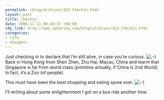 ```yaml
--- 
permalink: /blog/archives/423-Checkin.html
layout: post
title: Checkin'
date: 2006-11-21 00:44:37 +08:00
s9y_link: http://www.iphoting.com/blog/archives/423-Checkin.html
categories: 
- life
- thoughts
---
```

<p class="whiteline"><p>Just checking in to declare that I&#8217;m still alive, in case you&#8217;re curious. <img src="http://static-s3.iphoting.com/blog/templates/default/img/emoticons/wink.png" alt=";-)" style="display: inline; vertical-align: bottom;" class="emoticon" /> Back in Hong Kong from Shen Zhen, Zhu Hai, Macau, China and learnt that Singapore is far from world class (primitive actually, if China is 2nd World). In fact, it&#8217;s a Zoo (of people).</p>
</p><p class="whiteline"><p>This must have been the best shopping and eating spree ever. <img src="http://static-s3.iphoting.com/blog/templates/default/img/emoticons/smile.png" alt=":-)" style="display: inline; vertical-align: bottom;" class="emoticon" /></p>
</p><p class="break"><p>I&#8217;ll writing about some enlightenment I got on a bus ride another time.</p></p>
